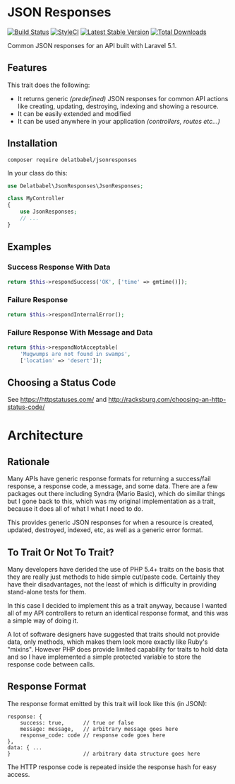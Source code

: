 # JSON Responses

[![Build Status](https://travis-ci.org/delatbabel/jsonresponses.png?branch=master)](https://travis-ci.org/delatbabel/jsonresponses)
[![StyleCI](https://styleci.io/repos/47661797/shield)](https://styleci.io/repos/47661797)
[![Latest Stable Version](https://poser.pugx.org/delatbabel/jsonresponses/version.png)](https://packagist.org/packages/ddpro/jsonresponses)
[![Total Downloads](https://poser.pugx.org/delatbabel/jsonresponses/d/total.png)](https://packagist.org/packages/delatbabel/jsonresponses)

Common JSON responses for an API built with Laravel 5.1. 

## Features

This trait does the following:

* It returns generic *(predefined)* JSON responses for common API actions like creating,
  updating, destroying, indexing and showing a resource.
* It can be easily extended and modified
* It can be used anywhere in your application *(controllers, routes etc...)*

## Installation

```
composer require delatbabel/jsonresponses
```

In your class do this:

```php
use Delatbabel\JsonResponses\JsonResponses;

class MyController
{
    use JsonResponses;
    // ...
}
```

## Examples

### Success Response With Data

```php
return $this->respondSuccess('OK', ['time' => gmtime()]);
```

### Failure Response

```php
return $this->respondInternalError();
```

### Failure Response With Message and Data

```php
return $this->respondNotAcceptable(
    'Mugwumps are not found in swamps',
    ['location' => 'desert']);
```

## Choosing a Status Code

See https://httpstatuses.com/ and http://racksburg.com/choosing-an-http-status-code/

# Architecture

## Rationale

Many APIs have generic response formats for returning a success/fail response, a
response code, a message, and some data.  There are a few packages out there including
Syndra (Mario Basic), which do similar things but I gone back to this, which was my
original implementation as a trait, because it does all of what I what I need to do.

This provides generic JSON responses for when a resource is created, updated, destroyed,
indexed, etc, as well as a generic error format.

## To Trait Or Not To Trait?

Many developers have derided the use of PHP 5.4+ traits on the basis that they are
really just methods to hide simple cut/paste code.  Certainly they have their disadvantages,
not the least of which is difficulty in providing stand-alone tests for them.

In this case I decided to implement this as a trait anyway, because I wanted all of
my API controllers to return an identical response format, and this was a simple way
of doing it.

A lot of software designers have suggested that traits should not provide data, only
methods, which makes them look more exactly like Ruby's "mixins".  However PHP does
provide limited capability for traits to hold data and so I have implemented a simple
protected variable to store the response code between calls.

## Response Format

The response format emitted by this trait will look like this (in JSON):

```
response: {
    success: true,      // true or false
    message: message,   // arbitrary message goes here
    response_code: code // response code goes here
},
data: { ...
}                       // arbitrary data structure goes here
```

The HTTP response code is repeated inside the response hash for easy access.
